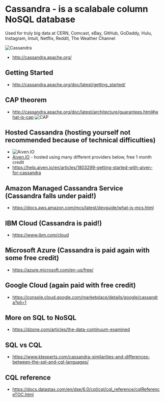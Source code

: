 # Cassandra - is a scalabale column NoSQL database

 Used for truly big data at CERN, Comcast, eBay, GitHub, GoDaddy, Hulu, Instagram, Intuit, Netflix, Reddit, The Weather Channel

![Cassandra](http://cassandra.apache.org/img/cassandra_logo.png)

* http://cassandra.apache.org/

## Getting Started
* http://cassandra.apache.org/doc/latest/getting_started/

## CAP theorem
* http://cassandra.apache.org/doc/latest/architecture/guarantees.html#what-is-cap
![CAP](http://cassandra.apache.org/doc/latest/_images/Figure_1_guarantees.jpg)

## Hosted Cassandra (hosting yourself not recommended because of technical difficulties)
* ![Aiven.IO](https://aiven.io/assets/img/aiven-logo.png)
* [Aiven.IO](https://aiven.io/) - hosted using many different providers below, free 1 month credit
* https://help.aiven.io/en/articles/1803299-getting-started-with-aiven-for-cassandra

## Amazon Managed Cassandra Service (Cassandra falls under paid!)

* https://docs.aws.amazon.com/mcs/latest/devguide/what-is-mcs.html

## IBM Cloud (Cassandra is paid!)
* https://www.ibm.com/cloud

## Microsoft Azure (Cassandra is paid again with some free credit)
* https://azure.microsoft.com/en-us/free/

## Google Cloud (again paid with free credit)
* https://console.cloud.google.com/marketplace/details/google/cassandra?pli=1


## More on SQL to NoSQL 
* https://dzone.com/articles/the-data-continuum-examined

## SQL vs CQL
* https://www.ktexperts.com/cassandra-similarities-and-differences-between-the-sql-and-cql-languages/

## CQL reference
* https://docs.datastax.com/en/dse/6.0/cql/cql/cql_reference/cqlReferenceTOC.html

